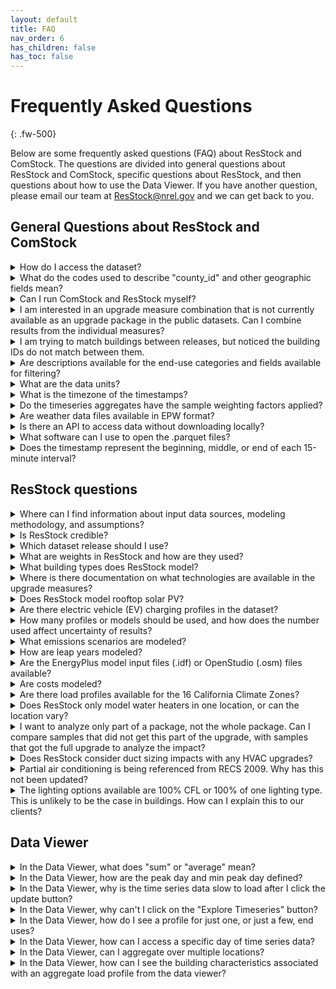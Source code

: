 ```yaml
---
layout: default
title: FAQ
nav_order: 6
has_children: false
has_toc: false
---
```

# Frequently Asked Questions
{: .fw-500}

Below are some frequently asked questions (FAQ) about ResStock and ComStock. The questions are divided into general questions about ResStock and ComStock, specific questions about ResStock, and then questions about how to use the Data Viewer. If you have another question, please email our team at [ResStock@nrel.gov](mailto:ResStock@nrel.gov) and we can get back to you.

## General Questions about ResStock and ComStock

<details>
    <summary>How do I access the dataset?</summary>
    <p>There are several access platforms available to access ComStock and ResStock datasets. See the <a href="https://nrel.github.io/ComStock.github.io/docs/data.html">ComStock Data page</a> and <a href="https://nrel.github.io/ResStock.github.io/docs/data.html">ResStock Data page</a> for more detail about dataset access and links to the public datasets.</p>
</details>

<details>
    <summary>What do the codes used to describe "county_id" and other geographic fields mean?</summary>
    <p>ComStock and ResStock use the National Historical GIS (NHGIS) GISJOIN standard codes for county, census PUMA, and census tract, which are based on Federal Information Processing System (FIPS) codes. The datasets use the 2010 version of the GISJOIN codes--2020 are not available at this time. For more information about the geospatial fields available in the datasets, see <a href="https://nrel.github.io/ComStock.github.io/docs/resources/explanations/reference_geographic_codes.html">this explanation</a> for ComStock, and <a href="https://nrel.github.io/ResStock.github.io/docs/resources/explanations/Geographic_Fields_and_Codes.html">this explanatation</a> for ResStock.
    
    In most ComStock and ResStock datasets, county name is available in addition to the GISJOIN county code. For both tools, the column in the metadata_and_annual_results files on OEDI is called "in.county_name". 
    </p>
</details>

<details>
    <summary>Can I run ComStock and ResStock myself?</summary>
    <p>The code required to run ComStock and ResStock is available on our public GitHub repositories: <a href="https://github.com/NREL/ComStock">https://github.com/NREL/ComStock</a> ; <a href="https://github.com/NREL/ResStock">https://github.com/NREL/ResStock</a>. Other related code repositories are provided on the For Developers page for <a href="https://nrel.github.io/ComStock.github.io/docs/for_developers/for_developers.html">ComStock</a> and <a href="https://nrel.github.io/ResStock.github.io/docs/developers.html">ResStock</a>.
    
    While these resources are available, ComStock and ResStock are complex modeling tools and there is no documentation for running the model other than what exists in the codebase, and we are not able to support running the models at this time. We generally do not recommend running the model unless you have a deep understanding of the methodology and objectives. Please email us at <a href="mailto:ComStock@nrel.gov">ComStock@nrel.gov</a> or <a href="mailto:ResStock@nrel.gov">ResStock@nrel.gov</a>  if you have suggestions for improvements or specific needs.
    </p>
</details>

<details>
    <summary>I am interested in an upgrade measure combination that is not currently available as an upgrade package in the public datasets. Can I combine results from the individual measures?</summary>
    <p>Our general guidance is to NOT combine measure results. There are interactions between most upgrade measures that affect the amount of savings and make results of multiple measures together misleading.
    
    See an explanation and examples on this topic, for <a href="https://nrel.github.io/ComStock.github.io/docs/resources/explanations/combining_measure_results.html">ComStock</a> and <a href="https://nrel.github.io/ResStock.github.io/docs/resources/explanations/Individual_Measures_Not_Combined.html">ResStock</a>.
    
    Please email us at <a href="mailto:ComStock@nrel.gov">ComStock@nrel.gov</a> or <a href="mailto:ResStock@nrel.gov">ResStock@nrel.gov</a> if you have questions about combining specific measures.
    </p>
</details>


<details>
    <summary>I am trying to match buildings between releases, but noticed the building IDs do not match between them.</summary>
    <p>The building IDs and exact building characteristics between releases will not match because we re-sample our input characteristic distributions for every release. However, you can filter the building models using building characteristics to identify similar samples between releases. For instance, using building type, size, location, and wall construction type to identify similar models. The fields with the prefix “in.” show the available model inputs that you can use to do the comparison. You can see a complete list and description of available fields in the “data_dictionary.tsv” file on the OEDI Data Lake.</p>
</details>

<details>
    <summary>Are descriptions available for the end-use categories and fields available for filtering?</summary>
    <p>Descriptions of each of the building characteristics and the end-use categories can be found in the “data_dictionary.tsv” file. Descriptions of the values used in those filters can be found in the “enumeration_dictionary.tsv”. Both files can be downloaded from the OEDI Data Lake and are unique to each dataset release. Use the correct data dictionary for the relevant dataset. They can be opened with Excel or a text editor.

    Links to the OEDI Data Lake for each dataset release can be found on the <a href="https://nrel.github.io/ComStock.github.io/docs/data.html">ComStock Data page</a> and <a href="https://nrel.github.io/ResStock.github.io/docs/data.html">ResStock Data page</a>.
    </p>
</details>

<details>
    <summary>What are the data units?</summary>
    <p>ComStock and ResStock data have multiple units. For annual results data downloaded from the Open Energy Data Initiative (OEDI) data lake, units can be found in the "data_dictionary.tsv" file. Some fields will also have the units in the column header at the end of the name (e.g., "out.electricity.total.jan.energy_consumption..**kwh**"). Timeseries energy consumption data on OEDI are provided in kWh. Natural gas, fuel oil, and propane are output in kwh--this is intentional though unconventional.

    The Data Viewer provides energy data in metric units, visible in the y-axis label. Depending on the scale of energy being shown, the metric prefix will automatically adjust (T for tera, G for giga, M for mega, etc.).

    For Tableau dashboards, use the relevant column headers or the graph axis to see the units.
    </p>
</details>

<details>
    <summary>What is the timezone of the timestamps?</summary>
    <p>The timestamps of all load profiles have been converted to Eastern Standard Time, to prevent issues when aggregating across time zones. The underlying modeling was conducted using local standard time for each location, with occupant schedules adjusted for daylight savings as applicable. All EnergyPlus timeseries outputs were converted from local standard time to Eastern Standard Time for publication in the web Data Viewer, Data Viewer exports, timeseries aggregates, and individual timeseries parquet files. In converting from local Standard Time to Eastern Standard Time, if necessary the last few hours of each dataset were moved to the beginning of the timeseries. For example, the first two hours of data from Colorado in Eastern Standard Time (Jan 1, midnight to 2 AM) were originally modeled as the last two hours of the year in Mountain Standard Time (Dec 31, 10 PM to midnight) using the corresponding weather.</p>
</details>

<details>
    <summary>Do the timeseries aggregates have the sample weighting factors applied?</summary>
    <p>Yes. The aggregates represent the total relevant building stock with all relevant weights applied (e.g., all small office buildings in the state of Colorado), not just the sum of the model results.</p>
</details>

<details>
    <summary>Are weather data files available in EPW format?</summary>
    <p>Weather data used for the modeling have been provided in .csv format for regression modeling, forecasting, or other analyses. The TMY3 weather files in EnergyPlus input format (EPW) can be downloaded from the NREL Data Catalog (https://data.nrel.gov/submissions/156), with filenames that correspond to county IDs in the ResStock and ComStock metadata. EPW format weather files for 2018 or other actual meteorological years (AMY) have not been publicly released. These files can be purchased from private sector vendors. See <a href="https://energyplus.net/weather/simulation">here</a> for a list of providers.</p>
</details>

<details>
    <summary>Is there an API to access data without downloading locally?</summary>
    <p>Currently, there is no API. However, we have posted a <a href="https://www.youtube.com/watch?v=qSR1MFpSiro&list=PLmIn8Hncs7bEYCZiHaoPSovoBrRGR-tRS&index=4">tutorial</a> showing how to load the datasets into cloud services such as Amazon Web Services (AWS) so the data can be queried by analytic tools like Athena.

    Example notebooks and SQL queries are also available on the <a href="https://nrel.github.io/ComStock.github.io/docs/resources/how_to_guides/example_scripts.html">Access ComStock datasets programmatically</a> page, and more will be added as we develop them. The queries and example notebooks are a good starting point for accessing ResStock programmatically, too.</p>
</details>

<details>
    <summary>What software can I use to open the .parquet files?</summary>
    <p>Parquet files can be read using programming languages such as Python, using the pyarrow package. For other options, see <a href="https://arrow.apache.org/docs/index.html">https://arrow.apache.org/docs/index.html</a>. There are a few third-party graphical tools for viewing parquet files, but we have not tested them and the third-party support is limited.

    See below for example Python code to convert parquet file to csv.

        import pandas as pd

        import os

        folder_path = 'C:/Users/username/Documents/EUSS/Results’

        file_name = ‘813-2’

        suffix = '.parquet'

        file = pd.read_parquet(os.path.join(folder_path, file_name+suffix))

        new_suffix = '.csv'

        file.to_csv(os.path.join(folder_path, file_name+new_suffix), index = False)

    </p>
</details>

<details>
    <summary>Does the timestamp represent the beginning, middle, or end of each 15-minute interval?</summary>
    <p>The timestamp indicates the end of each 15-minute interval. So "12:15" represents the energy use between 12:00 and 12:15.</p>
</details>

## ResStock questions

<details>
    <summary>Where can I find information about input data sources, modeling methodology, and assumptions?</summary>
    <p>ResStock reference documentation is available in the Published Datasets section of the <a href="https://nrel.github.io/ResStock.github.io/docs/data.html">Data page</a>. This includes baseline and upgrade measure information. We generally publish an updated version with every dataset release.</p>
</details>

<details>
    <summary>Is ResStock credible?</summary>
    <p>Yes. The models underwent extensive calibration as part of the End Use Load Profiles (EULP) project where we compared model load profiles to AMI data from around the country, and updated baseline model schedules, power densities, among other things using various data sources. Reference the <a href="https://www.nrel.gov/docs/fy22osti/80889.pdf">EULP final report</a> for more details. The EULP project concluded in 2021.

    For details about how to determine whether the models are appropriate for a specific analysis, reference <a href="https://nrel.github.io/ResStock.github.io/docs/resources/explanations/Considerations_for_ResStock_Calibration_and_Validation.html">this explanation</a>.</p>
</details>

<details>
    <summary>Which dataset release should I use?</summary>
    <p>We recommend using the latest data release whenever possible. However, older datasets still provide valuable information and can be used if newer datasets are not appropriate for a specific use. We do not recommend a comparison of upgrade measures across different dataset releases due to the changes and improvements made in each dataset release. Each new dataset release includes its own set of upgrade measures, some of which are repeats, and improvements made to the baseline model and modeling methodology. See the <a href="https://nrel.github.io/ResStock.github.io/docs/data.html">Data page</a> for a list of available datasets and access links, as well as technical documentation for the ResStock tool.</p>
</details>

<details>
    <summary>What are weights in ResStock and how are they used?</summary>
    <p>Weights in ResStock represent the number of real buildings in the U.S. building stock that a ResStock model represents. Each ResStock dataset release has a different weighting factor for the building models. As seen in <a href="https://www.nrel.gov/docs/fy22osti/80889.pdf">this paper</a>, our model or sample weights are constructed using U.S. EIA 2009 RECS microdata. Use the weights by multiplying the column of interest by the weight. Some results columns already have the weight applied. These have the word “weighted” in the name.</p>
</details>

<details>
    <summary> What building types does ResStock model?</summary>
    <p>ResStock models most types of housing including single-family, multifamily, and manufactured or mobile homes. See <a href="https://nrel.github.io/ResStock.github.io/docs/resources/explanations/Building_Types.html">this explanation</a> for more detail on what is not modeled.</p>
</details>

<details>
    <summary>Where is there documentation on what technologies are available in the upgrade measures?</summary>
    <p>The <a href="https://nrel.github.io/ResStock.github.io/docs/data.html">Data page</a> links to each dataset and the dataset technical documentation which covers the technologies and upgrades that are available. </p>
</details>

<details>
    <summary>Does ResStock model rooftop solar PV?</summary>
    <p>Yes, ResStock does model rooftop solar PV. See more details on rooftop PV, assumptions, and limitations on <a href="https://nrel.github.io/ResStock.github.io/docs/resources/explanations/PV_System_Assignment_and_Distributions.html">this explanation</a>.We recommend using <a href="https://pvwatts.nrel.gov/">PVWatts</a> or <a href="https://reopt.nrel.gov/tool">ReOPT</a> to evaluate PV for a more comprehensive analysis. </p>
</details>

<details>
    <summary>Are there electric vehicle (EV) charging profiles in the dataset?</summary>
    <p>No, ResStock does not currently model EV charging in the dataset, however this feature is in development. For modeling aggregate EV load profiles for a city or state, we suggest using <a href="https://afdc.energy.gov/evi-pro-lite/load-profile">EVI-Pro Lite</a>. Measured charging profile data for individual homes can be found in the <a href="https://neea.org/data/nw-end-use-load-research-project/energy-metering-study-data">NEEA HEMS Data</a>  NEEA HEMS data and <a href="https://www.pecanstreet.org/dataport/">Pecan Street Dataport</a>. Email us at <a href="mailto:ResStock@nrel.gov">ResStock@nrel.gov</a> if you have suggestions for other EV charging data sources.</p>
</details>

<details>
    <summary>How many profiles or models should be used, and how does the number used affect uncertainty of results?</summary>
    <p>We recommend estimating the standard error using the standard deviation divided by the square root of the number of samples (i.e. profiles or models) and using the results to inform the appropriate minimum sample size for a particular analysis. As a conservative reference, using at least 1,000 samples  will maintain 15% or lower sampling discrepancy for many common quantities of interest, as described in the <a href="https://docs.nrel.gov/docs/fy22osti/80889.pdf">End-Use Load Profiles methodology report section 5.1.3</a>.

    See <a href="https://nrel.github.io/ResStock.github.io/docs/resources/explanations/Why_at_Least_1000_Samples_is_Recommended.html">this explanation</a>  this explanation which has more details and also points to other ResStock references about how to increase the number of samples and calculate the uncertainty.
    </p>
</details>

<details>
    <summary>What emissions scenarios are modeled?</summary>
    <p>Depending on the ResStock dataset, different emission scenarios are used. The technical documentation for each dataset usually contains information about the emission scenarios modeled. Recent datasets used Cambuium data, and have multiple emission scenarios modeled. Links to the technical documentation can be found <a href="https://nrel.github.io/ResStock.github.io/docs/data.html">here</a> For more information, see section 5.4 of the <a href="https://nrel.github.io/ResStock.github.io/assets/trd/ResStock_Technical_Reference_Document_Final.pdf">ResStock technical reference documentation</a>.</p>
</details>

<details>
    <summary>How are leap years modeled?</summary>
    <p>ResStock models every day of the year, including for leap years. The results for leap years (ie AMY2012 weather) therefore span 8784 hours, and are generated using weather files that contain 8784 hours. Here is the relevant <a href="https://openstudio-hpxml.readthedocs.io/en/latest/workflow_inputs.html#id4">OS-HPXML documentation</a>.</p>
</details>

<details>
    <summary>Are the EnergyPlus model input files (.idf) or OpenStudio (.osm) files available?</summary>
    <p>Most ResStock datasets include the input files, though the file format provided varies. More recent datasets have xml and osm files, like the 2024 release 2. Older releases, have the following files:  2024 release 1 does not have either,  2022 release 1 has xml files, and 2021 release 1 has osm files.</p>
</details>

<details>
    <summary>Are costs modeled?</summary>
    <p>ResStock models the cost of running the equipment, or the cost impact on the utility bill. None of the ResStock datasets include the first costs (also called upgrade or measure costs).
    
    See the <a href="https://nrel.github.io/ResStock.github.io/assets/trd/ResStock_Technical_Reference_Document_Final.pdf">ResStock technical reference documentation</a> for more information on utility bill calculation. </p>
</details>

<details>
    <summary>Are there load profiles available for the 16 California Climate Zones?</summary>
    <p>Yes, ResStock includes California Climate zone as a characteristic.</p>
</details>

<details>
    <summary>Does ResStock only model water heaters in one location, or can the location vary?</summary>
    <p>The location can vary. They could be located in the attic, mechanical room, crawlspace, garage, basement, living area, outside, or in an unheated basement. More information can be found in section 4.5 of the <a href="https://nrel.github.io/ResStock.github.io/assets/trd/ResStock_Technical_Reference_Document_Final.pdf">Resstock technical reference documentation</a>. Before the 2024 Release 2, we generally used this logic: in cold climates, the water heater was in the basement if there was one, living space otherwise. For hot climates, it'd be the garage if there was one, living space otherwise.</p>
</details>

<details>
    <summary>I want to analyze only part of a package, not the whole package. Can I compare samples that did not get this part of the upgrade, with samples that got the full upgrade to analyze the impact?</summary>
    <p>Yes you can, but there are a few caveats to be aware of. For example, if looking at one envelope package that includes air sealing, insulation, and duct sealing, downselecting to models without the wall insulation measure applied is creating a biased sample, since the package applies wall insulation only to uninsulated wood stud walls. Using this method, you are removing some of the poorest performing buildings. Take a look at the samples to see how many samples you would be removing with this approach, and then consider if it is reasonable.</p>
</details>

<details>
    <summary>Does ResStock consider duct sizing impacts with any HVAC upgrades?</summary>
    <p>When retrofitting a home with a heat pump, sometimes duct size needs to change because of a higher flow rate and a lower supply temperature. ResStock assumes that the duct size increases in all datasets up to and including the 2024 Release 2 dataset. However, this may not be done in practice.</p>
</details>

<details>
    <summary>Partial air conditioning is being referenced from RECS 2009. Why has this not been updated?</summary>
    <p>We have not found a more recent dataset with the necessary data resolution. This includes RECS 2015 and RECS 2020. The dependencies of this characteristic’s distribution, such as cooling type, use more recent data, so the final distributions of partial air conditioning does not match RECS 2009 even though this is the data source.
    </p>
</details>

<details>
    <summary>The lighting options available are 100% CFL or 100% of one lighting type. This is unlikely to be the case in buildings. How can I explain this to our clients?</summary>
    <p>This is a limitation of ResStock, we are not able to do a mixed lighting scenario because there are data limitations in RECS 2015. In reality, some homes may not have 100% of a certain type of lighting. If you are looking at this data, consider our other guidance on the number of samples recommended in order to draw conclusions.</p>
</details>

## Data Viewer

<details>
    <summary>In the Data Viewer, what does "sum" or "average" mean?</summary>
    <p>The 'sum' aggregation is the total energy consumption for all buildings that meet the filter criteria across all the occurrences of the given time step within the selected month(s). For example, in a day timeseries range for a specific state for the month of July, the 7-7:15 AM hour time step shows the sum of all energy consumption statewide between 7-7:15 AM in July, from buildings that meet the filter criteria. The ‘sum’ view has fewer uses than the ‘average’ view. The 'average' aggregation is the total energy consumption for all buildings that meet the filter criteria, averaged across all the occurrences of the given time step within the selected month(s). 
    
    For example, in a day timeseries range for a specific state for the month of July, the 7-7:15 AM hour time step shows the average statewide energy consumption between 7-7:15 AM in July, from buildings that meet the filter criteria. The ‘average’ aggregation provides a view of the average day of total energy consumption in the state. This is the more logical view for most use cases. Note that while each time step within a day or a year has the same number of occurrences within each dataset, each time step for a week does not - some days of the week occur more times than others in each year or month range (except for February).
    </p>
</details>

<details>
    <summary>In the Data Viewer, how are the peak day and min peak day defined?</summary>
    <p>The peak day is the day with the highest single-hour (peak) energy consumption within the selected months.
    
    The min peak day is the day with the lowest single-hour energy consumption within the selected months.
    </p>
</details>

<details>
    <summary>In the Data Viewer, why is the time series data slow to load after I click the update button?</summary>
    <p>We query data in real time to produce the time series graphs you see on the webpage, and this can involve scanning terabytes (TB) of data. Running a baseline-only query for California, Texas, New York, or Illinois takes around a minute, while running a query for a state like Colorado or Massachusetts takes about 10-20 seconds. However, if the graphs have previously been generated we have the data cached and can typically load the data in a few seconds. That's why the load time varies.</p>
</details>

<details>
    <summary>In the Data Viewer, why can't I click on the "Explore Timeseries" button?</summary>
    <p>The “Explore Timeseries” option is available once a specific geography (e.g. state or PUMA region) is selected.</p>
</details>

<details>
    <summary>In the Data Viewer, how do I see a profile for just one, or just a few, end uses?</summary>
    <p>Clicking on the end uses in the legend will highlight the end use in the visualization.</p>
</details>

<details>
    <summary>In the Data Viewer, how can I access a specific day of time series data?</summary>
    <p>Choose “Export csv” and “15 minute resolution”. The resulting csv file will have 15 minute end use load profiles that are not aggregated over time.</p>
</details>

<details>
    <summary>In the Data Viewer, can I aggregate over multiple locations?</summary>
    <p>The viewer allows aggregations of up to six locations (states or PUMAs, depending on the dataset). When viewing a single location, choose the “+ More Locations” option, add up to five additional locations, and choose “Update Search”. Additionally, the "+ Filter" button enables aggregations of an unlimited number of locations, including by PUMA and county. This button also allows users to filter the data by characteristics, such as vintage, floor area, and building type.
    
    Additionally, sums of more than six locations can be created manually by downloading sums of up to six locations and summing further on your local computer. 
    
    TMY3 weather is not aligned between locations. This does not affect our recommendations for working with annual data. However, if your application requires timeseries data and therefore would benefit from aligned weather, we recommend either using an AMY dataset, or filtering by weather station and summing only within a single weather station’s PUMAs.
    </p>
</details>

<details>
    <summary>In the Data Viewer, how can I see the building characteristics associated with an aggregate load profile from the data viewer?</summary>
    <p>The building characteristics are available on the Open Energy Data Initiative (OEDI) data lake. Visit the <a href="https://nrel.github.io/ResStock.github.io/docs/data.html">Data page</a> for links to the OEDI pages for each dataset.
    
    Depending on your data viewer geography, choose either by_state or national. If you are interested in national building characteristics, choose national, your file type of interest (csv or parquet), and then a file with either baseline or a specific upgrade number in the name. If you are interested in state specific results, choose by_state, then pick the state, then the file type of interest (csv or parquet), and then a file with either baseline or a specific upgrade number in the name.
    
    Once the data is downloaded and open, apply the same filters that were used in the Data Viewer.
    </p>
</details>